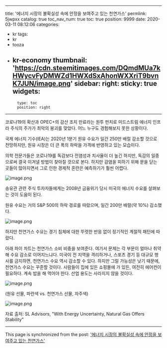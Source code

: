 
---
title: '에너지 시장의 불확실성 속에 안정을 보여주고 있는 천연가스'
permlink: 5jwpxx
catalog: true
toc_nav_num: true
toc: true
position: 9999
date: 2020-03-11 08:12:06
categories:
- kr
tags:
- kr
- tooza
- kr-economy
thumbnail: 'https://cdn.steemitimages.com/DQmdMUa7kHWycvFyDMWZd1HWXdSxAhonWXXriT9bvnK7JUN/image.png'
sidebar:
    right:
        sticky: true
widgets:
    -
        type: toc
        position: right
---


코로나19의 확산과 OPEC+의 감산 조치 만료라는 원투 펀치로 미드스트림 에너지 인프라 주식의 주가가 최악의 붕괴를 맞았다. 어느 누구도 경험해보지 못한 상황이다.


국제 에너지 기수(IEA)는 2020년 1분기 원유 수요가 일간 250만 배럴 감소할 것으로 전망하지만, 원유 시장은 더 큰 폭의 하락을 가격에 반영하고 있는 모습이다.


의학 전문가들은 코로나19를 독감보다 전염성과 치사율이 더 높긴 하지만, 독감의 일종으로써 결국 이겨낼 방법이 찾아질 것으로 본다. 하지만 감염을 피하기 위해 문을 닫는 곳들이 많아지면서 그로 인한 경제적 혼란은 예측하기가 훨씬 어렵다.



![image.png](https://cdn.steemitimages.com/DQmdMUa7kHWycvFyDMWZd1HWXdSxAhonWXXriT9bvnK7JUN/image.png)



송유관 관련 주식 투자자들에게는 2008년 금융위기 당시 미국의 에너지 수요를 살펴보는 것이 도움이 된다.


원유 수요는 거의 S&P 500의 하락 경로를 따랐으며, 일간 200만 배럴(약 10%) 감소했다.



![image.png](https://cdn.steemitimages.com/DQmVqdfc8vS2HBaCXgTuypB1r2gtVGNDUXN9SZjVsuNq49L/image.png)



하지만 천연가스 수요는 경기 침체에 대한 뚜렷한 반응 없이 정기적인 계절적 패턴에 따랐다.


아래 파이 차트는 천연가스 소비 비중을 보여준다. 여기서 문제는 각 부문이 얼마나 취약해 수요 감소로 이어지느냐다. 미국이 전 지역을 격리하거나, 스포츠 경기 등 대규모 행사를 금지하면, 천연가스 수요 역시 감소할 수 있다. 하지만 그럴 가능성은 낮기 때문에, 천연가스 수요는 꾸준할 것이다. 사람들이 집에 있든 쇼핑몰에 가 있든, 여전히 에어컨이 필요하다. 계속 밥을 해 먹어야 한다. 산업 용도는 사라지지 않을 것이다.


![image.png](https://cdn.steemitimages.com/DQmNhFXYjAWqYHQL8vdsWQgKQRQkeAiW9YuzVAvTZTEDeV4/image.png)


(원유 선물, 파란색 vs. 천연가스 선물, 자주색)

![image.png](https://cdn.steemitimages.com/DQmetaXbMS3TE3egAHkF7uQafoB4tezzd8YRrZDoeFUNw5J/image.png)



자료 출처: SL Advisors, "With Energy Uncertainty, Natural Gas Offers Stability"

- - -

This page is synchronized from the post: ['에너지 시장의 불확실성 속에 안정을 보여주고 있는 천연가스'](https://steemit.com/@pius.pius/5jwpxx)
